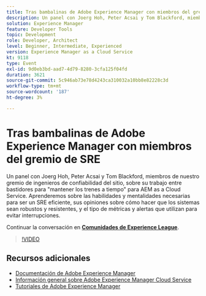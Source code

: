 ```yaml
---
title: Tras bambalinas de Adobe Experience Manager con miembros del gremio de SRE
description: Un panel con Joerg Hoh, Peter Acsai y Tom Blackford, miembros de nuestro gremio de ingenieros de confiabilidad del sitio, sobre su trabajo entre bastidores para "mantener los trenes a tiempo" para AEM as a Cloud Service. Aprenderemos sobre las habilidades y mentalidades necesarias para ser un SRE eficiente, sus opiniones sobre cómo hacer que los sistemas sean robustos y resistentes, y el tipo de métricas y alertas que utilizan para evitar interrupciones.
solution: Experience Manager
feature: Developer Tools
topic: Development
role: Developer, Architect
level: Beginner, Intermediate, Experienced
version: Experience Manager as a Cloud Service
kt: 9118
type: Event
exl-id: 9d0eb3bd-aad7-4d79-8280-3cfa125f04fd
duration: 3621
source-git-commit: 5c946ab73e78d4243ca310032a10bb8e82228c3d
workflow-type: tm+mt
source-wordcount: '187'
ht-degree: 3%

---
```


# Tras bambalinas de Adobe Experience Manager con miembros del gremio de SRE

Un panel con Joerg Hoh, Peter Acsai y Tom Blackford, miembros de nuestro gremio de ingenieros de confiabilidad del sitio, sobre su trabajo entre bastidores para &quot;mantener los trenes a tiempo&quot; para AEM as a Cloud Service. Aprenderemos sobre las habilidades y mentalidades necesarias para ser un SRE eficiente, sus opiniones sobre cómo hacer que los sistemas sean robustos y resistentes, y el tipo de métricas y alertas que utilizan para evitar interrupciones.

Continuar la conversación en **[Comunidades de Experience League](https://adobe.ly/2WoCVOU)**.

>[!VIDEO](https://video.tv.adobe.com/v/337527/?quality=12&learn=on&hidetitle=true)

## Recursos adicionales

- [Documentación de Adobe Experience Manager](https://experienceleague.adobe.com/docs/experience-manager-cloud-service.html?lang=es)
- [Información general sobre Adobe Experience Manager Cloud Service](https://experienceleague.adobe.com/docs/experience-manager-cloud-service/overview/home.html?lang=es)
- [Tutoriales de Adobe Experience Manager](https://experienceleague.adobe.com/docs/experience-manager-tutorials.html?lang=es)
